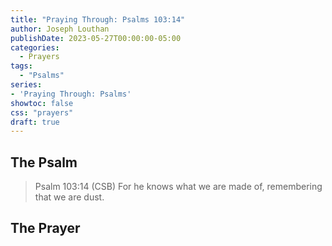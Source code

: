 ```yaml
---
title: "Praying Through: Psalms 103:14"
author: Joseph Louthan
publishDate: 2023-05-27T00:00:00-05:00
categories:
  - Prayers
tags:
  - "Psalms"
series:
- 'Praying Through: Psalms'
showtoc: false
css: "prayers"
draft: true
---
```

## The Psalm

>Psalm 103:14 (CSB) For he knows what we are made of, remembering that we are dust. 

## The Prayer

<div style="font-variant: small-caps;">

</div>

```text

```
